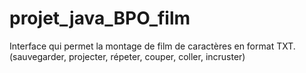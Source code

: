# projet_java_BPO_film
 Interface qui permet la montage de film de caractères en format TXT. (sauvegarder, projecter, répeter, couper, coller, incruster)
